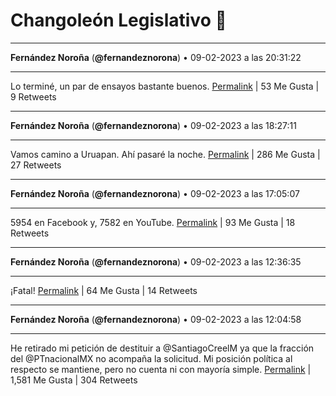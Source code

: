 # Changoleón Legislativo 🙈
*****
**Fernández Noroña** (**@fernandeznorona**) • 09-02-2023 a las 20:31:22
*****
Lo terminé, un par de ensayos bastante buenos.
[Permalink](https://twitter.com/fernandeznorona/status/1623902419582087168) | 53 Me Gusta | 9 Retweets
*****
**Fernández Noroña** (**@fernandeznorona**) • 09-02-2023 a las 18:27:11
*****
Vamos camino a Uruapan. Ahí pasaré la noche.
[Permalink](https://twitter.com/fernandeznorona/status/1623871168817004544) | 286 Me Gusta | 27 Retweets
*****
**Fernández Noroña** (**@fernandeznorona**) • 09-02-2023 a las 17:05:07
*****
5954 en Facebook y, 7582 en YouTube.
[Permalink](https://twitter.com/fernandeznorona/status/1623850516571729921) | 93 Me Gusta | 18 Retweets
*****
**Fernández Noroña** (**@fernandeznorona**) • 09-02-2023 a las 12:36:35
*****
¡Fatal!
[Permalink](https://twitter.com/fernandeznorona/status/1623782939258503169) | 64 Me Gusta | 14 Retweets
*****
**Fernández Noroña** (**@fernandeznorona**) • 09-02-2023 a las 12:04:58
*****
He retirado mi petición de destituir a @SantiagoCreelM ya que la fracción del @PTnacionalMX no acompaña la solicitud. Mi posición política al respecto se mantiene, pero no cuenta ni con mayoría simple.
[Permalink](https://twitter.com/fernandeznorona/status/1623774983108304899) | 1,581 Me Gusta | 304 Retweets